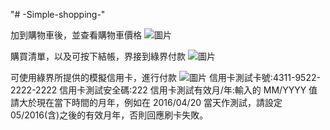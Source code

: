 "# -Simple-shopping-" 

加到購物車後，並查看購物車價格
![圖片](https://user-images.githubusercontent.com/69420558/176590808-ece222b1-b942-4d61-b07b-be92f9f4ff8a.png)

購買清單，以及可按下結帳，界接到綠界付款
![圖片](https://user-images.githubusercontent.com/69420558/176590966-b61d2fb1-a829-425d-a3bc-0c7bbf92571a.png)

可使用綠界所提供的模擬信用卡，進行付款
![圖片](https://user-images.githubusercontent.com/69420558/176591066-b86d92ce-639f-4439-9b4b-94554064a3ff.png)
信用卡測試卡號:4311-9522-2222-2222
信用卡測試安全碼:222
信用卡測試有效月/年:輸入的 MM/YYYY 值請大於現在當下時間的月年，例如在 2016/04/20 當天作測試，請設定05/2016(含)之後的有效月年，否則回應刷卡失敗。
